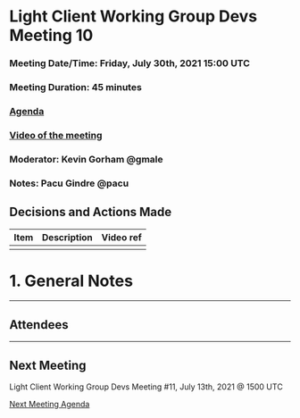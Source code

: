 # Light Client Working Group Devs Meeting 10
### Meeting Date/Time: Friday, July 30th, 2021 15:00 UTC
### Meeting Duration: 45 minutes
### [Agenda](https://github.com/zcash/lcwg/issues/17)
### [Video of the meeting](not-recorded)
### Moderator: Kevin Gorham @gmale
### Notes: Pacu Gindre @pacu

## Decisions and Actions Made
| Item | Description | Video ref |
| ------------- | ----------- | --------- |
| | ||

# 1. General Notes
-------------------------------------------
## Attendees

---------------------------------------

## Next Meeting
Light Client Working Group Devs Meeting #11, July 13th, 2021 @ 1500 UTC

[Next Meeting Agenda](https://github.com/zcash/lcwg/issues/TKTKTK)


